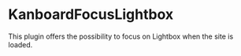 # KanboardFocusLightbox

This plugin offers the possibility to focus on Lightbox when the site is loaded.